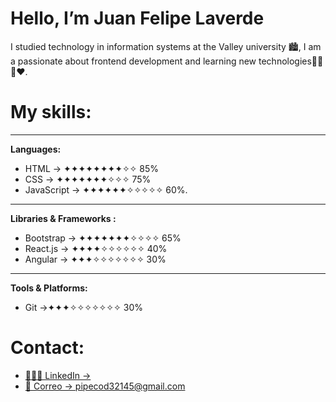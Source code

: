 # Hello, I’m Juan Felipe Laverde
I studied technology in information systems at the Valley university 🏙, I am a passionate about frontend development and learning new technologies👨‍💻🤓❤.

# My skills:

---

**Languages:**

- HTML → ✦✦✦✦✦✦✦✦✧✧ 85%
- CSS    → ✦✦✦✦✦✦✦✧✧✧ 75%
- JavaScript → ✦✦✦✦✦✦✧✧✧✧✧ 60%.

---

**Libraries & Frameworks :**

- Bootstrap → ✦✦✦✦✦✦✦✧✧✧✧ 65%
- React.js → ✦✦✦✦✧✧✧✧✧✧ 40%
- Angular → ✦✦✦✧✧✧✧✧✧✧ 30%

---

**Tools & Platforms:**

- Git →✦✦✦✧✧✧✧✧✧✧ 30%

# Contact:

- [👨🏽‍💼 LinkedIn →](https://www.linkedin.com/in/juan-felipe-laverde-bautista-837993217/)
- [📧 Correo → pipecod32145@gmail.com](mailto:pipecod32145@gmail.com)
